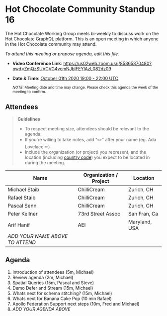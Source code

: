 # Hot Chocolate Community Standup 16

The Hot Chocolate Working Group meets bi-weekly to discuss work on the Hot Chocolate GraphQL platform. This is an open meeting in which anyone in the Hot Chocolate community may attend.

_To attend this meeting or propose agenda, edit this file._

- **Video Conference Link**: https://us02web.zoom.us/j/85365370480?pwd=ZmQzSUVCVG4vcmNJblFEYlAzL082dz09
- **Date & Time**: [October 01th 2020 19:00 - 22:00 UTC](https://www.timeanddate.com/worldclock/meetingdetails.html?year=2020&month=10&day=01&hour=19&min=0&sec=0&p1=268&p2=22&p3=224&p4=240)

  <small>_NOTE:_ Meeting date and time may change. Please check this agenda the week of the meeting to confirm.</small>

## Attendees

> **Guidelines**
>
> - To respect meeting size, attendees should be relevant to the agenda.
> - If you're willing to take notes, add "✏️" after your name (eg. Ada Lovelace ✏)
> - Include the organization (or project) you represent, and the location (including [country code](https://en.wikipedia.org/wiki/List_of_ISO_3166_country_codes#Current_ISO_3166_country_codes)) you expect to be located in during the meeting.

| Name          | Organization / Project | Location      |
| ------------- | ---------------------- | ------------- |
| Michael Staib | ChilliCream            | Zurich, CH    |
| Rafael Staib  | ChilliCream            | Zurich, CH    |
| Pascal Senn   | ChilliCream            | Zurich, CH    |
| Peter Kellner | 73rd Street Assoc      | San Fran, Ca  |
| Arif Hanif    | AEI                    | Maryland, USA |
| _ADD YOUR NAME ABOVE TO ATTEND_

## Agenda

1. Introduction of attendees (5m, Michael)
1. Review agenda (2m, Michael)
1. Spatial Queries (15m, Pascal and Steve)
1. Demo Defer and Stream (15m, Michael)
1. Whats next for schema stitching? (15m, Michael)
1. Whats next for Banana Cake Pop (10 min Rafael)
1. Apollo Federation Support next steps (10m, Fred and Michael)
1. _ADD YOUR AGENDA ABOVE_

